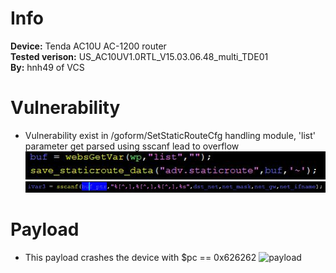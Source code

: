 # Info
**Device:** Tenda AC10U AC-1200 router\
**Tested verison:** US_AC10UV1.0RTL_V15.03.06.48_multi_TDE01\
**By:** hnh49 of VCS
# Vulnerability
* Vulnerability exist in /goform/SetStaticRouteCfg handling module, 'list' parameter get parsed using sscanf lead to overflow\
![cause1](./bof3_SetStaticRouteCfg_cause_1.jpg)
![cause2](./bof3_SetStaticRouteCfg_cause_2.jpg)
# Payload
* This payload crashes the device with $pc == 0x626262
![payload](./![cause1](./bof3_SetStaticRouteCfg_payload.png))
